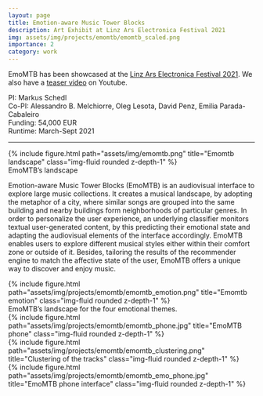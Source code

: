 ```yaml
---
layout: page
title: Emotion-aware Music Tower Blocks
description: Art Exhibit at Linz Ars Electronica Festival 2021
img: assets/img/projects/emomtb/emomtb_scaled.png
importance: 2
category: work
---
```

EmoMTB has been showcased at the [Linz Ars Electronica Festival 2021](https://ars.electronica.art/newdigitaldeal/en/music-tower-blocks/). We also have a [teaser video](https://www.youtube.com/watch?v=JKgAlWObc-0) on Youtube.

PI: Markus Schedl \
Co-PI: Alessandro B. Melchiorre, Oleg Lesota, David Penz, Emilia Parada-Cabaleiro \
Funding: 54,000 EUR \
Runtime: March-Sept 2021

***

<div class="row">
    <div class="col-sm mt-3 mt-md-0">
        {% include figure.html path="assets/img/emomtb.png" title="Emomtb landscape" class="img-fluid rounded z-depth-1" %}
    </div>
</div>
<div class="caption">
    EmoMTB’s landscape
</div>



Emotion-aware Music Tower Blocks (EmoMTB) is an audiovisual interface to explore large music collections. It creates a musical landscape, by adopting the metaphor of a city, where similar songs are grouped into the same building and nearby buildings form neighborhoods of particular genres. In order to personalize the user experience, an underlying classifier monitors textual user-generated content, by this predicting their emotional state and adapting the audiovisual elements of the interface accordingly. EmoMTB enables users to explore different musical styles either within their comfort zone or outside of it. Besides, tailoring the results of the recommender engine to match the affective state of the user, EmoMTB offers a unique way to discover and enjoy music.


<div class="row">
    <div class="col-sm mt-3 mt-md-0">
        {% include figure.html path="assets/img/projects/emomtb/emomtb_emotion.png" title="Emomtb emotion" class="img-fluid rounded z-depth-1" %}
    </div>
</div>
<div class="caption">
    EmoMTB’s landscape for the four emotional themes.
</div>


<div class="row">
    <div class="col-sm mt-3 mt-md-0">
        {% include figure.html path="assets/img/projects/emomtb/emomtb_phone.jpg" title="EmoMTB phone" class="img-fluid rounded z-depth-1" %}
    </div>
    <div class="col-sm mt-3 mt-md-0">
        {% include figure.html path="assets/img/projects/emomtb/emomtb_clustering.png" title="Clustering of the tracks" class="img-fluid rounded z-depth-1" %}
    </div>
    <div class="col-sm mt-3 mt-md-0">
        {% include figure.html path="assets/img/projects/emomtb/emomtb_emo_phone.jpg" title="EmoMTB phone interface" class="img-fluid rounded z-depth-1" %}
    </div>
</div>
